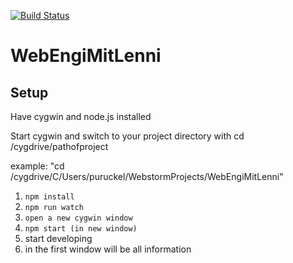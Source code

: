 [![Build Status](https://api.travis-ci.org/guserav/WebEngiMitLenni.png)](https://travis-ci.org/guserav/WebEngiMitLenni)
# WebEngiMitLenni
## Setup
Have cygwin and node.js installed

Start cygwin and switch to your project directory with
cd /cygdrive/pathofproject

example:
"cd /cygdrive/C/Users/puruckel/WebstormProjects/WebEngiMitLenni"



1. ```npm install```
2. ```npm run watch```
3. ```open a new cygwin window```
3. ```npm start (in new window)``` 
4. start developing
5. in the first window will be all information

